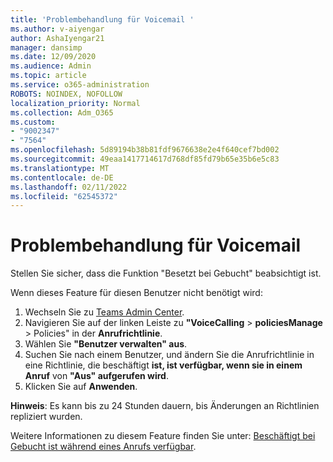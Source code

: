 ```yaml
---
title: 'Problembehandlung für Voicemail '
ms.author: v-aiyengar
author: AshaIyengar21
manager: dansimp
ms.date: 12/09/2020
ms.audience: Admin
ms.topic: article
ms.service: o365-administration
ROBOTS: NOINDEX, NOFOLLOW
localization_priority: Normal
ms.collection: Adm_O365
ms.custom:
- "9002347"
- "7564"
ms.openlocfilehash: 5d89194b38b81fdf9676638e2e4f640cef7bd002
ms.sourcegitcommit: 49eaa1417714617d768df85fd79b65e35b6e5c83
ms.translationtype: MT
ms.contentlocale: de-DE
ms.lasthandoff: 02/11/2022
ms.locfileid: "62545372"
---
```

# <a name="troubleshooting-voicemail"></a>Problembehandlung für Voicemail

Stellen Sie sicher, dass die Funktion "Besetzt bei Gebucht" beabsichtigt ist.

Wenn dieses Feature für diesen Benutzer nicht benötigt wird:

1. Wechseln Sie zu [Teams Admin Center](https://admin.teams.microsoft.com/policies/calling).
1. Navigieren Sie auf der linken Leiste zu **"VoiceCalling** >  **policiesManage** >  Policies" in der **Anrufrichtlinie**.
1. Wählen Sie **"Benutzer verwalten" aus**.
1. Suchen Sie nach einem Benutzer, und ändern Sie die Anrufrichtlinie in eine Richtlinie, die beschäftigt **ist, ist verfügbar, wenn sie in einem Anruf** von **"Aus" aufgerufen wird**.
1. Klicken Sie auf **Anwenden**.

**Hinweis**: Es kann bis zu 24 Stunden dauern, bis Änderungen an Richtlinien repliziert wurden.

Weitere Informationen zu diesem Feature finden Sie unter: [Beschäftigt bei Gebucht ist während eines Anrufs verfügbar](https://docs.microsoft.com/microsoftteams/teams-calling-policy#busy-on-busy-is-available-while-in-a-call).
